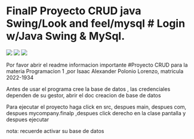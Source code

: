 # FinalP Proyecto CRUD java Swing/Look and feel/mysql # Login w/Java Swing & MySql.
<!------>
![](https://img.shields.io/badge/apache%20netbeans-1B6AC6?style=for-the-badge&logo=apache%20netbeans%20IDE&logoColor=white)
![](https://img.shields.io/badge/Java-ED8B00?style=for-the-badge&logo=openjdk&logoColor=white)
![](https://img.shields.io/badge/MySQL-00000F?style=for-the-badge&logo=mysql&logoColor=white)

Por favor abrir el readme informacion importante 
#Proyecto CRUD para la materia Programacion 1 ,por Isaac Alexander Polonio Lorenzo, matricula 2022-1934

Antes de usar el programa cree la base de datos , las credenciales dependen de su gestor,
abrir el doc creacion de base de datos 

Para ejecutar el proyecto haga click en 
src, despues main, despues com, despues mycompany.finalp ,despues click derecho en la clase pantalla y despues ejecutar

nota: recuerde activar su base de datos 

